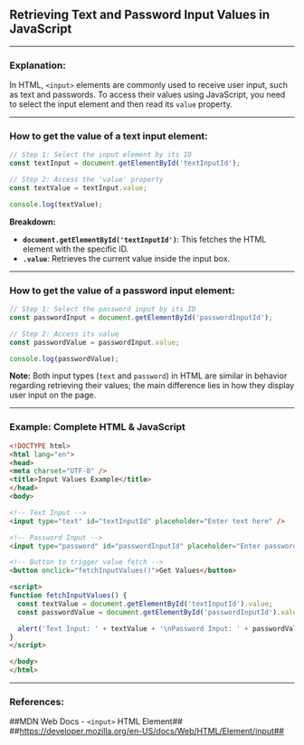 ## Retrieving Text and Password Input Values in JavaScript

---

### Explanation:

In HTML, `<input>` elements are commonly used to receive user input, such as text and passwords. To access their values using JavaScript, you need to select the input element and then read its `value` property.

---

### How to get the value of a text input element:

```javascript
// Step 1: Select the input element by its ID
const textInput = document.getElementById('textInputId');

// Step 2: Access the 'value' property
const textValue = textInput.value;

console.log(textValue);
```

**Breakdown:**
- **`document.getElementById('textInputId')`**: This fetches the HTML element with the specific ID.
- **`.value`**: Retrieves the current value inside the input box.

---

### How to get the value of a password input element:

```javascript
// Step 1: Select the password input by its ID
const passwordInput = document.getElementById('passwordInputId');

// Step 2: Access its value
const passwordValue = passwordInput.value;

console.log(passwordValue);
```

**Note:** Both input types (`text` and `password`) in HTML are similar in behavior regarding retrieving their values; the main difference lies in how they display user input on the page.

---

### Example: Complete HTML & JavaScript

```html
<!DOCTYPE html>
<html lang="en">
<head>
<meta charset="UTF-8" />
<title>Input Values Example</title>
</head>
<body>

<!-- Text Input -->
<input type="text" id="textInputId" placeholder="Enter text here" />

<!-- Password Input -->
<input type="password" id="passwordInputId" placeholder="Enter password" />

<!-- Button to trigger value fetch -->
<button onclick="fetchInputValues()">Get Values</button>

<script>
function fetchInputValues() {
  const textValue = document.getElementById('textInputId').value;
  const passwordValue = document.getElementById('passwordInputId').value;

  alert('Text Input: ' + textValue + '\nPassword Input: ' + passwordValue);
}
</script>

</body>
</html>
```

---

### References:
##MDN Web Docs - `<input>` HTML Element##
##https://developer.mozilla.org/en-US/docs/Web/HTML/Element/input##